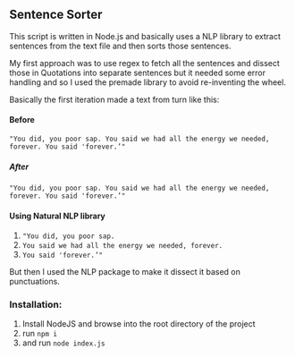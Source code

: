 ## Sentence Sorter

This script is written in Node.js and basically uses a NLP library to extract sentences from the text file and then sorts those sentences.

My first approach was to use regex to fetch all the sentences and dissect those in Quotations into separate sentences but it needed some error handling and so I used the premade library to avoid re-inventing the wheel.

Basically the first iteration made a text from turn like this:

#### Before

`"You did, you poor sap. You said we had all the energy we needed, forever. You said 'forever.’"`

##### After

`"You did, you poor sap. You said we had all the energy we needed, forever. You said 'forever.’"`

#### Using Natural NLP library

1. `"You did, you poor sap.`
2. `You said we had all the energy we needed, forever.`
3. `You said 'forever.’"`

But then I used the NLP package to make it dissect it based on punctuations.

### Installation:

1. Install NodeJS and browse into the root directory of the project
2. run `npm i`
3. and run `node index.js`

